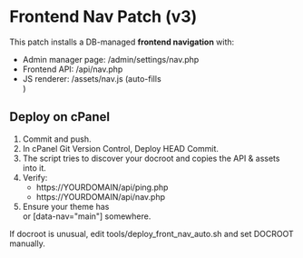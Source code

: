# Frontend Nav Patch (v3)
This patch installs a DB-managed **frontend navigation** with:
- Admin manager page: /admin/settings/nav.php
- Frontend API: /api/nav.php
- JS renderer: /assets/nav.js (auto-fills <nav id="site-nav">)

## Deploy on cPanel
1) Commit and push.
2) In cPanel Git Version Control, Deploy HEAD Commit.
3) The script tries to discover your docroot and copies the API & assets into it.
4) Verify:
   - https://YOURDOMAIN/api/ping.php
   - https://YOURDOMAIN/api/nav.php
5) Ensure your theme has <nav id="site-nav"></nav> or [data-nav="main"] somewhere.

If docroot is unusual, edit tools/deploy_front_nav_auto.sh and set DOCROOT manually.
